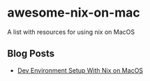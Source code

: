 # awesome-nix-on-mac
A list with resources for using nix on MacOS

## Blog Posts
- [Dev Environment Setup With Nix on MacOS](https://www.mathiaspolligkeit.com/dev/exploring-nix-on-macos/)
